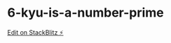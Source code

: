 # 6-kyu-is-a-number-prime

[Edit on StackBlitz ⚡️](https://stackblitz.com/edit/6-kyu-is-a-number-prime)